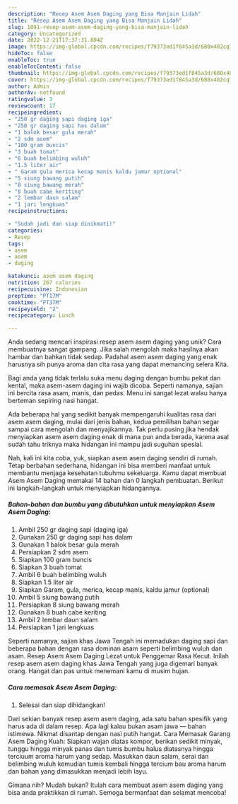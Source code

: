 ```yaml
---
description: "Resep Asem Asem Daging yang Bisa Manjain Lidah"
title: "Resep Asem Asem Daging yang Bisa Manjain Lidah"
slug: 1091-resep-asem-asem-daging-yang-bisa-manjain-lidah
category: Uncategorized
date: 2022-12-21T17:37:31.804Z
image: https://img-global.cpcdn.com/recipes/f79373ed1f845a3d/680x482cq70/asem-asem-daging-foto-resep-utama.jpg
hideToc: false
enableToc: true
enableTocContent: false
thumbnail: https://img-global.cpcdn.com/recipes/f79373ed1f845a3d/680x482cq70/asem-asem-daging-foto-resep-utama.jpg
cover: https://img-global.cpcdn.com/recipes/f79373ed1f845a3d/680x482cq70/asem-asem-daging-foto-resep-utama.jpg
author: Admin
authorAv: notfound
ratingvalue: 3
reviewcount: 17
recipeingredient:
- "250 gr daging sapi daging iga"
- "250 gr daging sapi has dalam"
- "1 balok besar gula merah"
- "2 sdm asem"
- "100 gram buncis"
- "3 buah tomat"
- "6 buah belimbing wuluh"
- "1.5 liter air"
- " Garam gula merica kecap manis kaldu jamur optional"
- "5 siung bawang putih"
- "8 siung bawang merah"
- "8 buah cabe keriting"
- "2 lembar daun salam"
- "1 jari lengkuas"
recipeinstructions:

- "Sudah jadi dan siap dinikmati!"
categories:
- Resep
tags:
- asem
- asem
- daging

katakunci: asem asem daging 
nutrition: 267 calories
recipecuisine: Indonesian
preptime: "PT17M"
cooktime: "PT37M"
recipeyield: "2"
recipecategory: Lunch

---
```





Anda sedang mencari inspirasi resep asem asem daging yang unik? Cara membuatnya sangat gampang. Jika salah mengolah maka hasilnya akan hambar dan bahkan tidak sedap. Padahal asem asem daging yang enak harusnya sih punya aroma dan cita rasa yang dapat memancing selera Kita.





Bagi anda yang tidak terlalu suka menu daging dengan bumbu pekat dan kental, maka asem-asem daging ini wajib dicoba. Seperti namanya, sajian ini bercita rasa asam, manis, dan pedas. Menu ini sangat lezat walau hanya berteman sepiring nasi hangat.

Ada beberapa hal yang sedikit banyak mempengaruhi kualitas rasa dari asem asem daging, mulai dari jenis bahan, kedua pemilihan bahan segar sampai cara mengolah dan menyajikannya. Tak perlu pusing jika hendak menyiapkan asem asem daging enak di mana pun anda berada, karena asal sudah tahu triknya maka hidangan ini mampu jadi suguhan spesial.






Nah, kali ini kita coba, yuk, siapkan asem asem daging sendiri di rumah. Tetap berbahan sederhana, hidangan ini bisa memberi manfaat untuk membantu menjaga kesehatan tubuhmu sekeluarga. Kamu dapat membuat Asem Asem Daging memakai 14 bahan dan 0 langkah pembuatan. Berikut ini langkah-langkah untuk menyiapkan hidangannya.

<!--inarticleads1-->

##### Bahan-bahan dan bumbu yang dibutuhkan untuk menyiapkan Asem Asem Daging:

1. Ambil 250 gr daging sapi (daging iga)
1. Gunakan 250 gr daging sapi has dalam
1. Gunakan 1 balok besar gula merah
1. Persiapkan 2 sdm asem
1. Siapkan 100 gram buncis
1. Siapkan 3 buah tomat
1. Ambil 6 buah belimbing wuluh
1. Siapkan 1.5 liter air
1. Siapkan  Garam, gula, merica, kecap manis, kaldu jamur (optional)
1. Ambil 5 siung bawang putih
1. Persiapkan 8 siung bawang merah
1. Gunakan 8 buah cabe keriting
1. Ambil 2 lembar daun salam
1. Persiapkan 1 jari lengkuas


Seperti namanya, sajian khas Jawa Tengah ini memadukan daging sapi dan beberapa bahan dengan rasa dominan asam seperti belimbing wuluh dan asam. Resep Asem Asem Daging Lezat untuk Penggemar Rasa Kecut. Inilah resep asem asem daging khas Jawa Tengah yang juga digemari banyak orang. Hangat dan pas untuk menemani kamu di musim hujan. 

<!--inarticleads2-->

##### Cara memasak Asem Asem Daging:


1. Selesai dan siap dihidangkan!

Dari sekian banyak resep asem asem daging, ada satu bahan spesifik yang harus ada di dalam resep. Apa lagi kalau bukan asam jawa — bahan istimewa. Nikmat disantap dengan nasi putih hangat. Cara Memasak Garang Asem Daging Kuah: Siapkan wajan diatas kompor, berikan sedikit minyak, tunggu hingga minyak panas dan tumis bumbu halus diatasnya hingga terciuum aroma harum yang sedap. Masukkan daun salam, serai dan belimbing wuluh kemudian tumis kembali hingga tercium bau aroma harum dan bahan yang dimasukkan menjadi lebih layu. 

Gimana nih? Mudah bukan? Itulah cara membuat asem asem daging yang bisa anda praktikkan di rumah. Semoga bermanfaat dan selamat mencoba!
